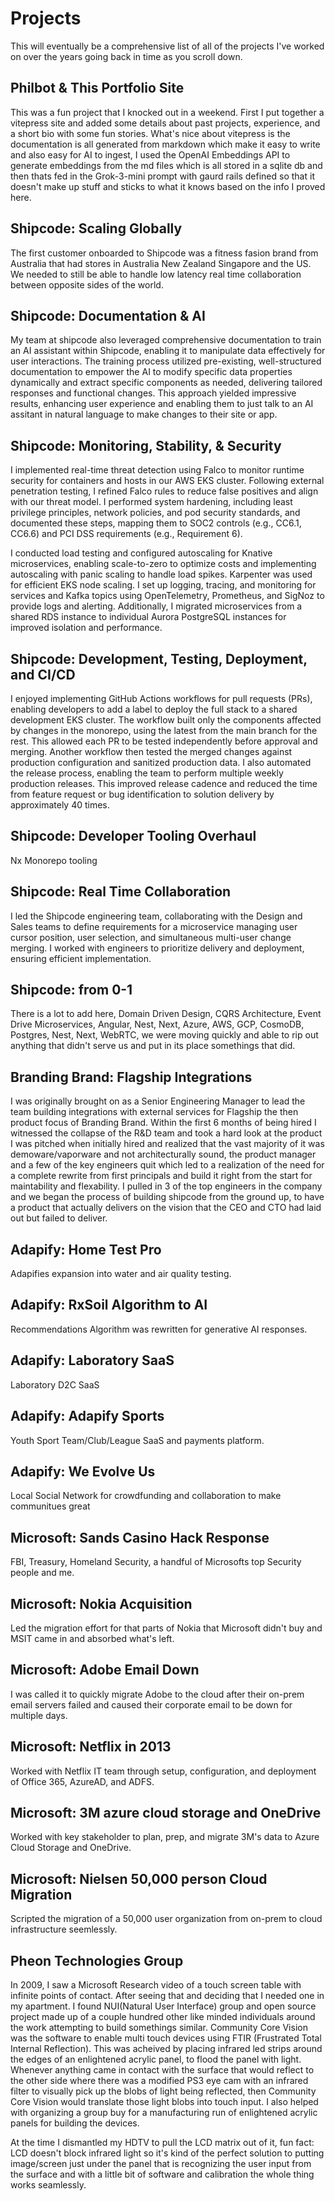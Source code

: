 # Projects  
This will eventually be a comprehensive list of all of the projects I've worked on over the years going back in time as you scroll down.

## Philbot & This Portfolio Site
This was a fun project that I knocked out in a weekend. First I put together a vitepress site and added some details about past projects, experience, and a short bio with some fun stories. What's nice about vitepress is the documentation is all generated from markdown which make it easy to write and also easy for AI to ingest, I used the OpenAI Embeddings API to generate embeddings from the md files which is all stored in a sqlite db and then thats fed in the Grok-3-mini prompt with gaurd rails defined so that it doesn't make up stuff and sticks to what it knows based on the info I proved here.

## Shipcode: Scaling Globally
The first customer onboarded to Shipcode was a fitness fasion brand from Australia that had stores in Australia New Zealand Singapore and the US. We needed to still be able to handle low latency real time collaboration between opposite sides of the world. 

## Shipcode: Documentation & AI
My team at shipcode also leveraged comprehensive documentation to train an AI assistant within Shipcode, enabling it to manipulate data effectively for user interactions. The training process utilized pre-existing, well-structured documentation to empower the AI to modify specific data properties dynamically and extract specific components as needed, delivering tailored responses and functional changes. This approach yielded impressive results, enhancing user experience and enabling them to just talk to an AI assitant in natural language to make changes to their site or app.

## Shipcode: Monitoring, Stability, & Security
I implemented real-time threat detection using Falco to monitor runtime security for containers and hosts in our AWS EKS cluster. Following external penetration testing, I refined Falco rules to reduce false positives and align with our threat model. I performed system hardening, including least privilege principles, network policies, and pod security standards, and documented these steps, mapping them to SOC2 controls (e.g., CC6.1, CC6.6) and PCI DSS requirements (e.g., Requirement 6).

I conducted load testing and configured autoscaling for Knative microservices, enabling scale-to-zero to optimize costs and implementing autoscaling with panic scaling to handle load spikes. Karpenter was used for efficient EKS node scaling. I set up logging, tracing, and monitoring for services and Kafka topics using OpenTelemetry, Prometheus, and SigNoz to provide logs and alerting. Additionally, I migrated microservices from a shared RDS instance to individual Aurora PostgreSQL instances for improved isolation and performance.

## Shipcode: Development, Testing, Deployment, and CI/CD
I enjoyed implementing GitHub Actions workflows for pull requests (PRs), enabling developers to add a label to deploy the full stack to a shared development EKS cluster. The workflow built only the components affected by changes in the monorepo, using the latest from the main branch for the rest. This allowed each PR to be tested independently before approval and merging. Another workflow then tested the merged changes against production configuration and sanitized production data. I also automated the release process, enabling the team to perform multiple weekly production releases. This improved release cadence and reduced the time from feature request or bug identification to solution delivery by approximately 40 times.

## Shipcode: Developer Tooling Overhaul
Nx Monorepo tooling

## Shipcode: Real Time Collaboration
I led the Shipcode engineering team, collaborating with the Design and Sales teams to define requirements for a microservice managing user cursor position, user selection, and simultaneous multi-user change merging. I worked with engineers to prioritize delivery and deployment, ensuring efficient implementation.

## Shipcode: from 0-1
There is a lot to add here, Domain Driven Design, CQRS Architecture, Event Drive Microservices, Angular, Nest, Next, Azure, AWS, GCP, CosmoDB, Postgres, Nest, Next, WebRTC, we were moving quickly and able to rip out anything that didn't serve us and put in its place somethings that did.

## Branding Brand: Flagship Integrations
I was originally brought on as a Senior Engineering Manager to lead the team building integrations with external services for Flagship the then product focus of Branding Brand. Within the first 6 months of being hired I witnessed the collapse of the R&D team and took a hard look at the product I was pitched when initially hired and realized that the vast majority of it was demoware/vaporware and not architecturally sound, the product manager and a few of the key engineers quit which led to a realization of the need for a complete rewrite from first principals and build it right from the start for maintability and flexability. I pulled in 3 of the top engineers in the company and we began the process of building shipcode from the ground up, to have a product that actually delivers on the vision that the CEO and CTO had laid out but failed to deliver.

## Adapify: Home Test Pro
Adapifies expansion into water and air quality testing.

## Adapify: RxSoil Algorithm to AI
Recommendations Algorithm was rewritten for generative AI responses.

## Adapify: Laboratory SaaS
Laboratory D2C SaaS

## Adapify: Adapify Sports
Youth Sport Team/Club/League SaaS and payments platform.

## Adapify: We Evolve Us
Local Social Network for crowdfunding and collaboration to make communitues great

## Microsoft: Sands Casino Hack Response
FBI, Treasury, Homeland Security, a handful of Microsofts top Security people and me.

## Microsoft: Nokia Acquisition
Led the migration effort for that parts of Nokia that Microsoft didn't buy and MSIT came in and absorbed what's left.

## Microsoft: Adobe Email Down
I was called it to quickly migrate Adobe to the cloud after their on-prem email servers failed and caused their corporate email to be down for multiple days.

## Microsoft: Netflix in 2013
Worked with Netflix IT team through setup, configuration, and deployment of Office 365, AzureAD, and ADFS.

## Microsoft: 3M azure cloud storage and OneDrive
Worked with key stakeholder to plan, prep, and migrate 3M's data to Azure Cloud Storage and OneDrive.

## Microsoft: Nielsen 50,000 person Cloud Migration
Scripted the migration of a 50,000 user organization from on-prem to cloud infrastructure seemlessly.

## Pheon Technologies Group
In 2009, I saw a Microsoft Research video of a touch screen table with infinite points of contact. After seeing that and deciding that I needed one in my apartment. I found NUI(Natural User Interface) group and open source project made up of a couple hundred other like minded individuals around the work attempting to build somethings similar. Community Core Vision was the software to enable multi touch devices using FTIR (Frustrated Total Internal Reflection). This was acheived by placing infrared led strips around the edges of an enlightened acrylic panel, to flood the panel with light. Whenever anything came in contact with the surface that would reflect to the other side where there was a modified PS3 eye cam with an infrared filter to visually pick up the blobs of light being reflected, then Community Core Vision would translate those light blobs into touch input. I also helped with organizing a group buy for a manufacturing run of enlightened acrylic panels for building the devices.

At the time I dismantled my HDTV to pull the LCD matrix out of it, fun fact: LCD doesn't block infrared light so it's kind of the perfect solution to putting image/screen just under the panel that is recognizing the user input from the surface and with a little bit of software and calibration the whole thing works seamlessly. 